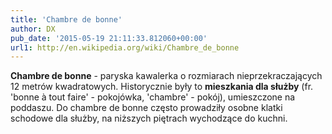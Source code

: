 ```yaml
---
title: 'Chambre de bonne'
author: DX
pub_date: '2015-05-19 21:11:33.812060+00:00'
url1: http://en.wikipedia.org/wiki/Chambre_de_bonne
---
```


**Chambre de bonne** \- paryska kawalerka o rozmiarach nieprzekraczających 12 metrów kwadratowych. Historycznie były to **mieszkania dla służby** \(fr. 'bonne à tout faire' \- pokojówka, 'chambre' \- pokój\), umieszczone na poddaszu. Do chambre de bonne często prowadziły osobne klatki schodowe dla służby, na niższych piętrach wychodzące do kuchni.